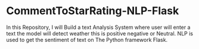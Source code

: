 # CommentToStarRating-NLP-Flask
In this Repository, I will Build a text Analysis System where user will enter a text the model will detect weather this is positive negative or Neutral. NLP is used to get the sentiment of text on The Python framework Flask.

